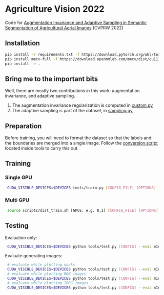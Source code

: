 # Agriculture Vision 2022

Code for [Augmentation Invariance and Adaptive Sampling in Semantic Segmentation of Agricultural Aerial Images](https://arxiv.org/abs/2204.07969)  (CVPRW 2022)

## Installation

```bash
pip install -r requirements.txt -f https://download.pytorch.org/whl/torch_stable.html
pip install mmcv-full -f https://download.openmmlab.com/mmcv/dist/cu111/torch1.9/index.html
pip install -e .
```

## Bring me to the important bits

Well, there are mostly two contributions in this work: augmentation invariance, and adaptive sampling.
1. The augmentation invariance regularization is computed in [custom.py](https://github.com/edornd/agrivision-2022/blob/5d3a72a4310de94df81ad753f2a2f1691a96f1dc/mmseg/models/custom.py#L147)
2. The adaptive sampling is part of the dataset, in [sampling.py](https://github.com/edornd/agrivision-2022/blob/5d3a72a4310de94df81ad753f2a2f1691a96f1dc/mmseg/datasets/sampling.py#L43)

## Preparation

Before training, you will need to format the dataset so that the labels and the boundaries are merged into a single image.
Follow the [conversion script](tools/convert_datasets/agrivision.py) located inside tools to carry this out.

## Training

### Single GPU
```bash
 CUDA_VISIBLE_DEVICES=$DEVICES tools/train.py [CONFIG_FILE] [OPTIONS]
```

### Multi GPU
```bash
 source scripts/dist_train.sh [GPUS, e.g. 0,1] [CONFIG_FILE] [OPTIONS]
```

## Testing
Evaluation only:
```bash
 CUDA_VISIBLE_DEVICES=$DEVICES python tools/test.py [CONFIG] --eval mIoU
```

Evaluate generating images:
```bash
 # evaluate while plotting masks
 CUDA_VISIBLE_DEVICES=$DEVICES python tools/test.py [CONFIG] --eval mIoU --show --opacity=1
 # evaluate while plotting RGB images
 CUDA_VISIBLE_DEVICES=$DEVICES python tools/test.py [CONFIG] --eval mIoU --show --opacity=0
 # evaluate while plotting IRRG images
 CUDA_VISIBLE_DEVICES=$DEVICES python tools/test.py [CONFIG] --eval mIoU --show --opacity=0 --channels irrg
```
